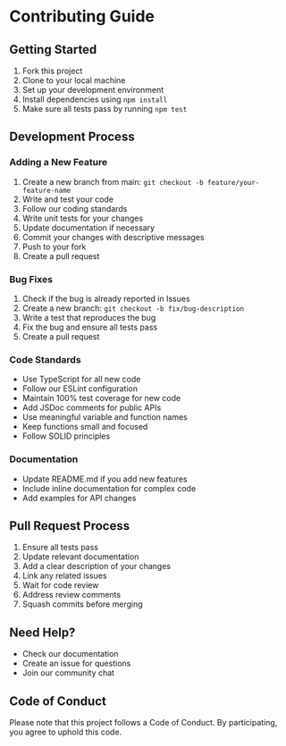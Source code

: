 # Contributing Guide

## Getting Started

1. Fork this project
2. Clone to your local machine
3. Set up your development environment
4. Install dependencies using `npm install`
5. Make sure all tests pass by running `npm test`

## Development Process

### Adding a New Feature

1. Create a new branch from main: `git checkout -b feature/your-feature-name`
2. Write and test your code
3. Follow our coding standards
4. Write unit tests for your changes
5. Update documentation if necessary
6. Commit your changes with descriptive messages
7. Push to your fork
8. Create a pull request

### Bug Fixes

1. Check if the bug is already reported in Issues
2. Create a new branch: `git checkout -b fix/bug-description`
3. Write a test that reproduces the bug
4. Fix the bug and ensure all tests pass
5. Create a pull request

### Code Standards

- Use TypeScript for all new code
- Follow our ESLint configuration
- Maintain 100% test coverage for new code
- Add JSDoc comments for public APIs
- Use meaningful variable and function names
- Keep functions small and focused
- Follow SOLID principles

### Documentation

- Update README.md if you add new features
- Include inline documentation for complex code
- Add examples for API changes

## Pull Request Process

1. Ensure all tests pass
2. Update relevant documentation
3. Add a clear description of your changes
4. Link any related issues
5. Wait for code review
6. Address review comments
7. Squash commits before merging

## Need Help?

- Check our documentation
- Create an issue for questions
- Join our community chat

## Code of Conduct

Please note that this project follows a Code of Conduct. By participating, you agree to uphold this code.
